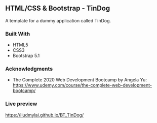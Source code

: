 ## HTML/CSS & Bootstrap - TinDog
A template for a dummy application called TinDog.

### Built With
* HTML5
* CSS3
* Bootstrap 5.1

### Acknowledgments
* The Complete 2020 Web Development Bootcamp by Angela Yu:
https://www.udemy.com/course/the-complete-web-development-bootcamp/

### Live preview
https://liudmylai.github.io/BT_TinDog/
